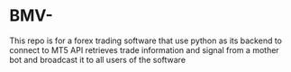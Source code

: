 # BMV-
This repo is for a forex trading software that use python as its backend to connect to MT5 API retrieves trade information and signal from a mother bot and broadcast it to all users of the software
